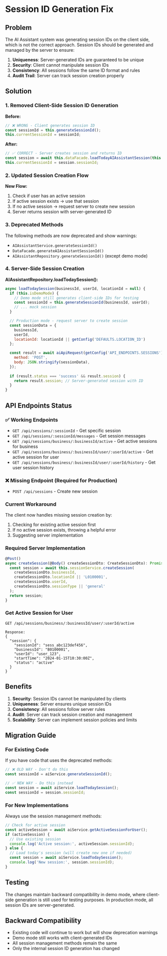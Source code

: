 # Session ID Generation Fix

## Problem

The AI Assistant system was generating session IDs on the client side, which is not the correct approach. Session IDs should be generated and managed by the server to ensure:

1. **Uniqueness**: Server-generated IDs are guaranteed to be unique
2. **Security**: Client cannot manipulate session IDs
3. **Consistency**: All sessions follow the same ID format and rules
4. **Audit Trail**: Server can track session creation properly

## Solution

### 1. Removed Client-Side Session ID Generation

**Before:**
```javascript
// ❌ WRONG - Client generates session ID
const sessionId = this.generateSessionId();
this.currentSessionId = sessionId;
```

**After:**
```javascript
// ✅ CORRECT - Server creates session and returns ID
const session = await this.dataFacade.loadTodayAIAssistantSession(this.businessId, this.userId, this.locationId);
this.currentSessionId = session.sessionId;
```

### 2. Updated Session Creation Flow

**New Flow:**
1. Check if user has an active session
2. If active session exists → use that session
3. If no active session → request server to create new session
4. Server returns session with server-generated ID

### 3. Deprecated Methods

The following methods are now deprecated and show warnings:

- `AIAssistantService.generateSessionId()`
- `DataFacade.generateAIAssistantSessionId()`
- `AIAssistantRepository.generateSessionId()` (except demo mode)

### 4. Server-Side Session Creation

**AIAssistantRepository.loadTodaySession():**
```javascript
async loadTodaySession(businessId, userId, locationId = null) {
  if (this.isDemoMode) {
    // Demo mode still generates client-side IDs for testing
    const sessionId = this.generateSessionId(businessId, userId);
    // ... mock session
  }

  // Production mode - request server to create session
  const sessionData = {
    businessId,
    userId,
    locationId: locationId || getConfig('DEFAULTS.LOCATION_ID')
  };

  const result = await aiApiRequest(getConfig('API_ENDPOINTS.SESSIONS'), {
    method: 'POST',
    body: JSON.stringify(sessionData),
  });
  
  if (result.status === 'success' && result.session) {
    return result.session; // Server-generated session with ID
  }
}
```

## API Endpoints Status

### ✅ Working Endpoints
- `GET /api/sessions/:sessionId` - Get specific session
- `GET /api/sessions/:sessionId/messages` - Get session messages
- `GET /api/sessions/business/:businessId/active` - Get active sessions for business
- `GET /api/sessions/business/:businessId/user/:userId/active` - Get active session for user
- `GET /api/sessions/business/:businessId/user/:userId/history` - Get user session history

### ❌ Missing Endpoint (Required for Production)
- `POST /api/sessions` - Create new session

### Current Workaround
The client now handles missing session creation by:
1. Checking for existing active session first
2. If no active session exists, throwing a helpful error
3. Suggesting server implementation

### Required Server Implementation
```typescript
@Post()
async createSession(@Body() createSessionDto: CreateSessionDto): Promise<Session> {
  const session = await this.sessionService.createSession(
    createSessionDto.businessId,
    createSessionDto.locationId || 'L0100001',
    createSessionDto.userId,
    createSessionDto.sessionType || 'general'
  );
  return session;
}
```

### Get Active Session for User
```
GET /api/sessions/business/:businessId/user/:userId/active

Response:
{
  "session": {
    "sessionId": "sess_abc123def456",
    "businessId": "B0100001",
    "userId": "user_123",
    "startTime": "2024-01-15T10:30:00Z",
    "status": "active"
  }
}
```

## Benefits

1. **Security**: Session IDs cannot be manipulated by clients
2. **Uniqueness**: Server ensures unique session IDs
3. **Consistency**: All sessions follow server rules
4. **Audit**: Server can track session creation and management
5. **Scalability**: Server can implement session policies and limits

## Migration Guide

### For Existing Code

If you have code that uses the deprecated methods:

```javascript
// ❌ OLD WAY - Don't do this
const sessionId = aiService.generateSessionId();
```

```javascript
// ✅ NEW WAY - Do this instead
const session = await aiService.loadTodaySession();
const sessionId = session.sessionId;
```

### For New Implementations

Always use the session management methods:

```javascript
// Check for active session
const activeSession = await aiService.getActiveSessionForUser();
if (activeSession) {
  // Use existing session
  console.log('Active session:', activeSession.sessionId);
} else {
  // Load today's session (will create new one if needed)
  const session = await aiService.loadTodaySession();
  console.log('New session:', session.sessionId);
}
```

## Testing

The changes maintain backward compatibility in demo mode, where client-side generation is still used for testing purposes. In production mode, all session IDs are server-generated.

## Backward Compatibility

- Existing code will continue to work but will show deprecation warnings
- Demo mode still works with client-generated IDs
- All session management methods remain the same
- Only the internal session ID generation has changed
